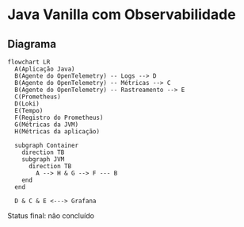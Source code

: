 # Java Vanilla com Observabilidade

## Diagrama

```mermaid
flowchart LR
  A(Aplicação Java)
  B(Agente do OpenTelemetry) -- Logs --> D
  B(Agente do OpenTelemetry) -- Métricas --> C
  B(Agente do OpenTelemetry) -- Rastreamento --> E
  C(Prometheus)
  D(Loki)
  E(Tempo)
  F(Registro do Prometheus)
  G(Métricas da JVM)
  H(Métricas da aplicação)

  subgraph Container
    direction TB
    subgraph JVM
      direction TB
        A --> H & G --> F --- B
    end
  end

  D & C & E <---> Grafana
```

Status final: não concluído
